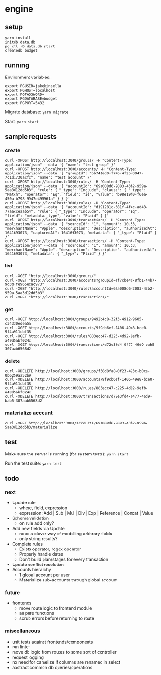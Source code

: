 # engine

## setup
`yarn install`  
`initdb data.db`  
`pg_ctl -D data.db start`  
`createdb budget`  

## running

Environment variables:
```
export PGUSER=jakekinsella
export PGHOST=localhost
export PGPASSWORD=
export PGDATABASE=budget
export PGPORT=5432
```

Migrate database:
`yarn migrate`

Start:
`yarn start`

## sample requests

### create
`curl -XPOST http://localhost:3000/groups/ -H "Content-Type: application/json" --data '{ "name": "test group" }'`  
`curl -XPOST http://localhost:3000/accounts/ -H "Content-Type: application/json" --data '{ "groupId": "bb741ad0-f746-4f25-8847-7c1d1730acfc", "name": "test account" }'`  
`curl -XPOST http://localhost:3000/rules/ -H "Content-Type: application/json" --data '{ "accountId": "69a008d6-2083-43b2-959a-5aa3d12dd5b3", "rule": { "_type": "Include", "clause": { "_type": "Match", "operator": "Eq", "field": "id", "value": "b98e19f0-f6ea-450a-b798-9947e495961a" } } }'`  
`curl -XPOST http://localhost:3000/rules/ -H "Content-Type: application/json" --data '{ "accountId": "d191281c-681f-4f4c-ad43-77aacceaab54", "rule": { "_type": "Include", "operator": "Eq", "field": "metadata._type", "value": "Plaid" } }'`  
`curl -XPOST http://localhost:3000/transactions/ -H "Content-Type: application/json" --data '{ "sourceId": "1", "amount": 10.53, "merchantName": "Apple", "description": "Description", "authorizedAt": 1641693073, "capturedAt": 1641693073, "metadata": { "_type": "Plaid" } }'`  
`curl -XPOST http://localhost:3000/transactions/ -H "Content-Type: application/json" --data '{ "sourceId": "1", "amount": 10.53, "merchantName": "Apple", "description": "Description", "authorizedAt": 1641693073, "metadata": { "_type": "Plaid" } }'`  

### list
`curl -XGET "http://localhost:3000/groups/"`  
`curl -XGET "http://localhost:3000/accounts?groupId=af7cbe4d-8fb1-44b7-9d3d-fe965ecac973"`  
`curl -XGET "http://localhost:3000/rules?accountId=69a008d6-2083-43b2-959a-5aa3d12dd5b3"`  
`curl -XGET "http://localhost:3000/transactions/"`  

### get
`curl -XGET http://localhost:3000/groups/9492b4c8-32f3-4912-9605-c34330edea5a`  
`curl -XGET http://localhost:3000/accounts/9f9cb6ef-1406-49e8-bce0-9f4a911cbf38`  
`curl -XGET http://localhost:3000/rules/883ecc47-d225-4d92-9efb-a49d5abf024c`  
`curl -XGET http://localhost:3000/transactions/d72e3fd4-0477-46d9-bab5-307aab6568d2`  

### delete
`curl -XDELETE http://localhost:3000/groups/f58d8fa8-0f23-423c-b0ca-0b6259aa52b9`  
`curl -XDELETE http://localhost:3000/accounts/9f9cb6ef-1406-49e8-bce0-9f4a911cbf38`  
`curl -XDELETE http://localhost:3000/rules/883ecc47-d225-4d92-9efb-a49d5abf024c`  
`curl -XDELETE http://localhost:3000/transactions/d72e3fd4-0477-46d9-bab5-307aab6568d2`  

### materialize account
`curl -XGET http://localhost:3000/accounts/69a008d6-2083-43b2-959a-5aa3d12dd5b3/materialize`  

## test
Make sure the server is running (for system tests):
`yarn start`

Run the test suite:
`yarn test`

## todo

### next
 - Update rule
   - where, field, expression
   - expression: Add | Sub | Mul | Div | Exp | Reference | Concat | Value
 - Schema validation
   - on rule add only?
 - Add new fields via Update
   - need a clever way of modelling arbitrary fields
   - only string results?
 - Complete rules
   - Exists operator, regex operator
   - Properly handle dates
   - Don't build plan/stages for every transaction
 - Update conflict resolution
 - Accounts hierarchy
   - 1 global account per user
   - Materialize sub-accounts through global account

### future
  - frontends
    - move route logic to frontend module
    - all pure functions
    - scrub errors before returning to route

### miscellaneous
 - unit tests against frontends/components
 - run linter
 - move db logic from routes to some sort of controller
 - request logging
 - no need for camelize if columns are renamed in select
 - abstract common db queries/operations
